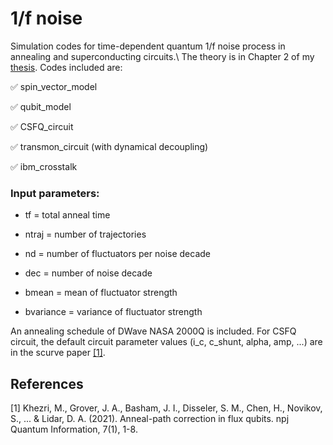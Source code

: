 # 1/f noise

Simulation codes for time-dependent quantum 1/f noise process in annealing and superconducting circuits.\ The theory is in Chapter 2 of my [thesis](https://github.com/USCqserver/1fnoise/blob/master/Kawa_Yip_thesis.pdf). Codes included are:

:white_check_mark: spin_vector_model

:white_check_mark: qubit_model

:white_check_mark: CSFQ_circuit 

:white_check_mark: transmon_circuit (with dynamical decoupling)

:white_check_mark: ibm_crosstalk


### Input parameters:

- tf = total anneal time

- ntraj = number of trajectories

- nd = number of fluctuators per noise decade

- dec = number of noise decade

- bmean = mean of fluctuator strength

- bvariance = variance of fluctuator strength 

An annealing schedule of DWave NASA 2000Q is included. For CSFQ circuit, the default circuit parameter values (i_c, c_shunt, alpha, amp, ...) are in the scurve paper [[1]](#1).

## References
<a id="1">[1]</a> 
Khezri, M., Grover, J. A., Basham, J. I., Disseler, S. M., Chen, H., Novikov, S., ... & Lidar, D. A. (2021). Anneal-path correction in flux qubits. npj Quantum Information, 7(1), 1-8.

